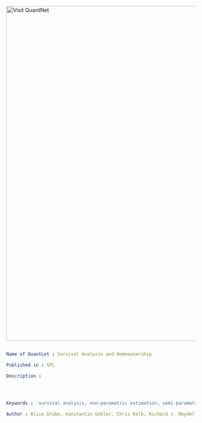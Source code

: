 
[<img src="https://github.com/QuantLet/Styleguide-and-FAQ/blob/master/pictures/banner.png" width="888" alt="Visit QuantNet">](http://quantlet.de/)

```yaml

Name of QuantLet : Survival Analysis and Homeownership

Published in : SPL

Description : 
	      
              


Keywords : 'survival analysis, non-parametric estimation, semi-parametric estimation, hazard rate, Kaplan Meier'

Author : Alice Drube, Konstantin Göbler, Chris Kolb, Richard v. Maydell

```
